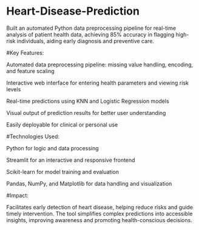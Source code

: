 # Heart-Disease-Prediction
Built an automated Python data preprocessing pipeline for real-time analysis of patient health data, achieving 85% accuracy in flagging high-risk individuals, aiding early diagnosis and preventive care.

#Key Features:

Automated data preprocessing pipeline: missing value handling, encoding, and feature scaling

Interactive web interface for entering health parameters and viewing risk levels

Real-time predictions using KNN and Logistic Regression models

Visual output of prediction results for better user understanding

Easily deployable for clinical or personal use

#Technologies Used:

Python for logic and data processing

Streamlit for an interactive and responsive frontend

Scikit-learn for model training and evaluation

Pandas, NumPy, and Matplotlib for data handling and visualization

#Impact:

Facilitates early detection of heart disease, helping reduce risks and guide timely intervention. The tool simplifies complex predictions into accessible insights, improving awareness and promoting health-conscious decisions.
